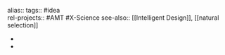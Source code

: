 alias::
tags:: #idea  
rel-projects:: #AMT #X-Science 
see-also:: [[Intelligent Design]], [[natural selection]]

-
-